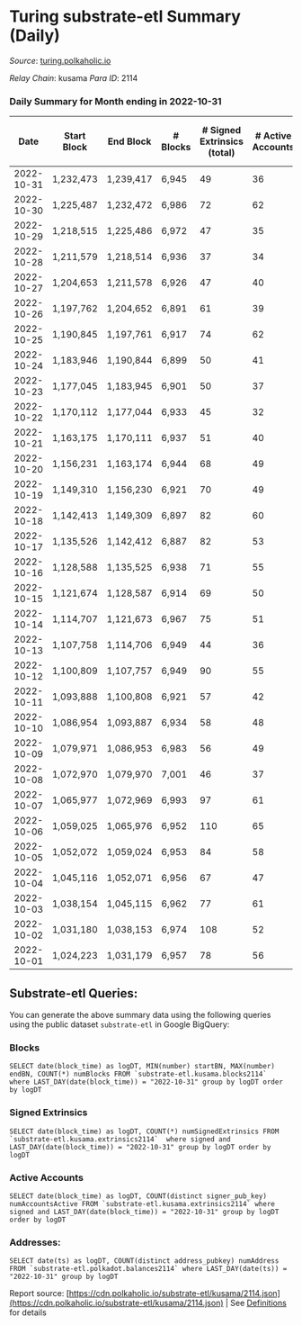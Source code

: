 # Turing substrate-etl Summary (Daily)

_Source_: [turing.polkaholic.io](https://turing.polkaholic.io)

*Relay Chain*: kusama
*Para ID*: 2114



### Daily Summary for Month ending in 2022-10-31


| Date | Start Block | End Block | # Blocks | # Signed Extrinsics (total) | # Active Accounts | # Passive | # New | # Addresses with Balances | # Events | # Transfers | # XCM Transfers In | # XCM Transfers Out |
| ---- | ----------- | --------- | -------- | --------------------------- | ----------------- | --------- | ----- | ------------------------- | -------- | ----------- | ------------------ | ------------------- |
| 2022-10-31 | 1,232,473 | 1,239,417 | 6,945  | 49 | 36 |  |  | 1,671 | 37,460 | 9  | 1  | 5  |
| 2022-10-30 | 1,225,487 | 1,232,472 | 6,986  | 72 | 62 |  |  |  | 37,588 | 21  | 5  | 9  |
| 2022-10-29 | 1,218,515 | 1,225,486 | 6,972  | 47 | 35 |  |  | 1,669 | 35,476 | 10  | 2  | 4  |
| 2022-10-28 | 1,211,579 | 1,218,514 | 6,936  | 37 | 34 |  |  |  | 37,341 | 7  | 1  | 4  |
| 2022-10-27 | 1,204,653 | 1,211,578 | 6,926  | 47 | 40 |  |  | 1,669 | 35,470 | 10  | 1  | 4  |
| 2022-10-26 | 1,197,762 | 1,204,652 | 6,891  | 61 | 39 |  |  |  | 37,379 | 10  | 1  | 5  |
| 2022-10-25 | 1,190,845 | 1,197,761 | 6,917  | 74 | 62 |  |  | 1,668 | 35,416 | 15  | 5  | 8  |
| 2022-10-24 | 1,183,946 | 1,190,844 | 6,899  | 50 | 41 |  |  |  | 37,027 | 8  |   | 7  |
| 2022-10-23 | 1,177,045 | 1,183,945 | 6,901  | 50 | 37 |  |  | 1,665 | 35,066 | 16  |   | 7  |
| 2022-10-22 | 1,170,112 | 1,177,044 | 6,933  | 45 | 32 |  |  | 1,665 | 36,970 | 3  |   | 2  |
| 2022-10-21 | 1,163,175 | 1,170,111 | 6,937  | 51 | 40 |  |  |  | 35,073 | 13  |   | 6  |
| 2022-10-20 | 1,156,231 | 1,163,174 | 6,944  | 68 | 49 |  |  | 1,664 | 36,938 | 10  |   | 4  |
| 2022-10-19 | 1,149,310 | 1,156,230 | 6,921  | 70 | 49 |  |  |  | 36,770 | 13  |   | 7  |
| 2022-10-18 | 1,142,413 | 1,149,309 | 6,897  | 82 | 60 |  |  |  | 34,794 | 15  |   | 10  |
| 2022-10-17 | 1,135,526 | 1,142,412 | 6,887  | 82 | 53 |  |  |  | 36,392 | 15  |   | 5  |
| 2022-10-16 | 1,128,588 | 1,135,525 | 6,938  | 71 | 55 |  |  | 1,657 | 34,500 | 13  |   | 7  |
| 2022-10-15 | 1,121,674 | 1,128,587 | 6,914  | 69 | 50 |  |  | 1,655 | 36,275 | 11  |   | 6  |
| 2022-10-14 | 1,114,707 | 1,121,673 | 6,967  | 75 | 51 |  |  | 1,655 | 34,620 | 27  |   | 6  |
| 2022-10-13 | 1,107,758 | 1,114,706 | 6,949  | 44 | 36 |  |  | 1,650 | 36,173 | 7  |   | 5  |
| 2022-10-12 | 1,100,809 | 1,107,757 | 6,949  | 90 | 55 |  |  | 1,650 | 34,639 | 16  |   | 8  |
| 2022-10-11 | 1,093,888 | 1,100,808 | 6,921  | 57 | 42 |  |  | 1,650 | 35,993 | 10  |   | 5  |
| 2022-10-10 | 1,086,954 | 1,093,887 | 6,934  | 58 | 48 |  |  | 1,650 | 35,049 | 9  |   | 7  |
| 2022-10-09 | 1,079,971 | 1,086,953 | 6,983  | 56 | 49 |  |  | 1,650 | 35,616 | 9  | 1  | 5  |
| 2022-10-08 | 1,072,970 | 1,079,970 | 7,001  | 46 | 37 |  |  | 1,650 | 36,329 | 5  |   | 4  |
| 2022-10-07 | 1,065,977 | 1,072,969 | 6,993  | 97 | 61 |  |  | 1,650 | 34,887 | 19  | 1  | 12  |
| 2022-10-06 | 1,059,025 | 1,065,976 | 6,952  | 110 | 65 |  |  | 1,649 | 36,383 | 24  |   | 12  |
| 2022-10-05 | 1,052,072 | 1,059,024 | 6,953  | 84 | 58 |  |  | 1,650 | 36,072 | 30  |   | 7  |
| 2022-10-04 | 1,045,116 | 1,052,071 | 6,956  | 67 | 47 |  |  | 1,643 | 34,121 | 9  |   | 7  |
| 2022-10-03 | 1,038,154 | 1,045,115 | 6,962  | 77 | 61 |  |  |  | 36,101 | 21  | 1  | 13 ($2.37) |
| 2022-10-02 | 1,031,180 | 1,038,153 | 6,974  | 108 | 52 |  |  |  | 34,582 | 22  | 1 ($2.42) | 6  |
| 2022-10-01 | 1,024,223 | 1,031,179 | 6,957  | 78 | 56 |  |  |  | 36,203 | 45  |   | 9  |

## Substrate-etl Queries:
You can generate the above summary data using the following queries using the public dataset `substrate-etl` in Google BigQuery:


### Blocks
```
SELECT date(block_time) as logDT, MIN(number) startBN, MAX(number) endBN, COUNT(*) numBlocks FROM `substrate-etl.kusama.blocks2114`  where LAST_DAY(date(block_time)) = "2022-10-31" group by logDT order by logDT
```


### Signed Extrinsics
```
SELECT date(block_time) as logDT, COUNT(*) numSignedExtrinsics FROM `substrate-etl.kusama.extrinsics2114`  where signed and LAST_DAY(date(block_time)) = "2022-10-31" group by logDT order by logDT
```


### Active Accounts
```
SELECT date(block_time) as logDT, COUNT(distinct signer_pub_key) numAccountsActive FROM `substrate-etl.kusama.extrinsics2114` where signed and LAST_DAY(date(block_time)) = "2022-10-31" group by logDT order by logDT
```


### Addresses:
```
SELECT date(ts) as logDT, COUNT(distinct address_pubkey) numAddress FROM `substrate-etl.polkadot.balances2114` where LAST_DAY(date(ts)) = "2022-10-31" group by logDT
```



Report source: [https://cdn.polkaholic.io/substrate-etl/kusama/2114.json](https://cdn.polkaholic.io/substrate-etl/kusama/2114.json) | See [Definitions](/DEFINITIONS.md) for details
